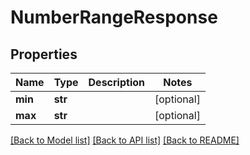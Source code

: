 # NumberRangeResponse

## Properties
Name | Type | Description | Notes
------------ | ------------- | ------------- | -------------
**min** | **str** |  | [optional] 
**max** | **str** |  | [optional] 

[[Back to Model list]](../README.md#documentation-for-models) [[Back to API list]](../README.md#documentation-for-api-endpoints) [[Back to README]](../README.md)

